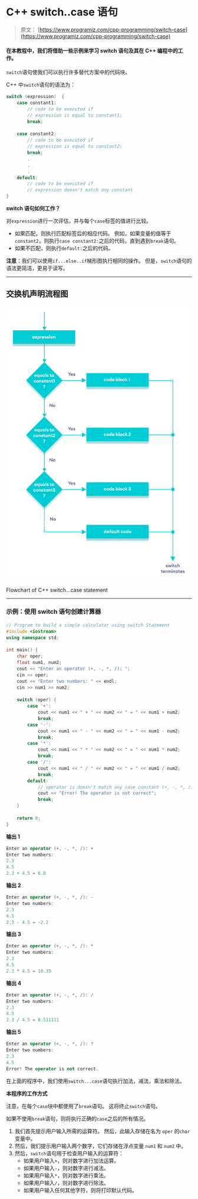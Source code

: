 # C++  switch..case 语句

> 原文： [https://www.programiz.com/cpp-programming/switch-case](https://www.programiz.com/cpp-programming/switch-case)

#### 在本教程中，我们将借助一些示例来学习 switch 语句及其在 C++ 编程中的工作。

`switch`语句使我们可以执行许多替代方案中的代码块。

C++ 中`switch`语句的语法为：

```cpp
switch (expression)  {
    case constant1:
        // code to be executed if 
        // expression is equal to constant1;
        break;

    case constant2:
        // code to be executed if
        // expression is equal to constant2;
        break;
        .
        .
        .
    default:
        // code to be executed if
        // expression doesn't match any constant
}
```

**switch 语句如何工作？**

对`expression`进行一次评估，并与每个`case`标签的值进行比较。

*   如果匹配，则执行匹配标签后的相应代码。 例如，如果变量的值等于`constant2`，则执行`case constant2:`之后的代码，直到遇到`break`语句。
*   如果不匹配，则执行`default:`之后的代码。

**注意**：我们可以使用`if...else..if`梯形图执行相同的操作。 但是，`switch`语句的语法更简洁，更易于读写。

* * *

## 交换机声明流程图

![C++ switch...case flowchart](img/394d223fd3f50f1a69b47f08328673bd.png "C++ switch...case flowchart")

Flowchart of C++ switch...case statement



* * *

### 示例：使用 switch 语句创建计算器

```cpp
// Program to build a simple calculator using switch Statement
#include <iostream>
using namespace std;

int main() {
    char oper;
    float num1, num2;
    cout << "Enter an operator (+, -, *, /): ";
    cin >> oper;
    cout << "Enter two numbers: " << endl;
    cin >> num1 >> num2;

    switch (oper) {
        case '+':
            cout << num1 << " + " << num2 << " = " << num1 + num2;
            break;
        case '-':
            cout << num1 << " - " << num2 << " = " << num1 - num2;
            break;
        case '*':
            cout << num1 << " * " << num2 << " = " << num1 * num2;
            break;
        case '/':
            cout << num1 << " / " << num2 << " = " << num1 / num2;
            break;
        default:
            // operator is doesn't match any case constant (+, -, *, /)
            cout << "Error! The operator is not correct";
            break;
    }

    return 0;
}
```

**输出 1**

```cpp
Enter an operator (+, -, *, /): +
Enter two numbers: 
2.3
4.5
2.3 + 4.5 = 6.8
```

**输出 2**

```cpp
Enter an operator (+, -, *, /): -
Enter two numbers: 
2.3
4.5
2.3 - 4.5 = -2.2
```

**输出 3**

```cpp
Enter an operator (+, -, *, /): *
Enter two numbers: 
2.3
4.5
2.3 * 4.5 = 10.35
```

**输出 4**

```cpp
Enter an operator (+, -, *, /): /
Enter two numbers: 
2.3
4.5
2.3 / 4.5 = 0.511111
```

**输出 5**

```cpp
Enter an operator (+, -, *, /): ?
Enter two numbers: 
2.3
4.5
Error! The operator is not correct.
```

在上面的程序中，我们使用`switch...case`语句执行加法，减法，乘法和除法。

**本程序的工作方式**

注意，在每个`case`块中都使用了`break`语句。 这将终止`switch`语句。

如果不使用`break`语句，则将执行正确的`case`之后的所有情况。

1.  我们首先提示用户输入所需的运算符。 然后，此输入存储在名为 `oper` 的`char`变量中。
2.  然后，我们提示用户输入两个数字，它们存储在浮点变量 `num1` 和 `num2` 中。
3.  然后，`switch`语句用于检查用户输入的运算符：
    *   如果用户输入`+`，则对数字进行加法运算。
    *   如果用户输入`-`，则对数字进行减法。
    *   如果用户输入`*`，则对数字进行乘法。
    *   如果用户输入`/`，则对数字进行除法。
    *   如果用户输入任何其他字符，则将打印默认代码。
